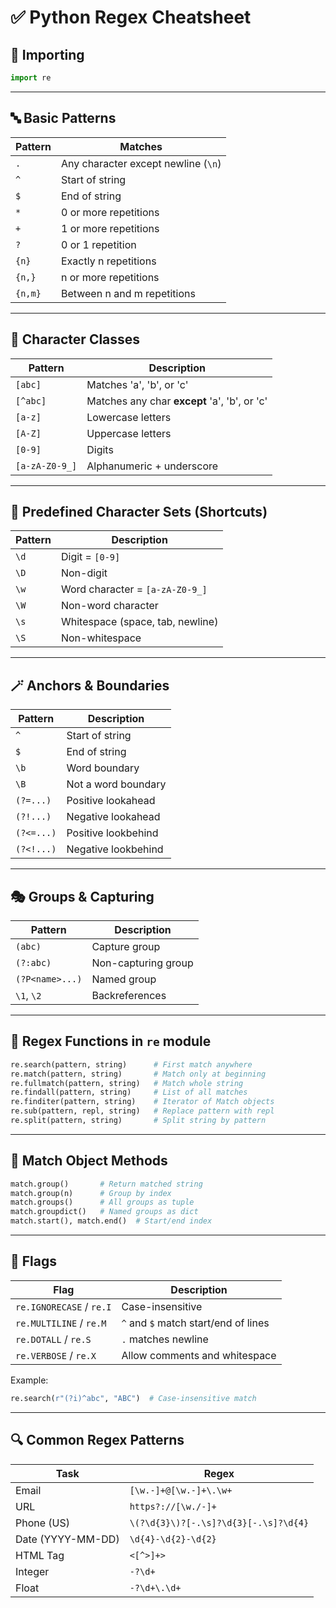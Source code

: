 # ✅ Python Regex Cheatsheet

## 📌 Importing

```python
import re
```

---

## 🔤 Basic Patterns

| Pattern | Matches                             |
| ------- | ----------------------------------- |
| `.`     | Any character except newline (`\n`) |
| `^`     | Start of string                     |
| `$`     | End of string                       |
| `*`     | 0 or more repetitions               |
| `+`     | 1 or more repetitions               |
| `?`     | 0 or 1 repetition                   |
| `{n}`   | Exactly n repetitions               |
| `{n,}`  | n or more repetitions               |
| `{n,m}` | Between n and m repetitions         |

---

## 🧱 Character Classes

| Pattern        | Description                                  |
| -------------- | -------------------------------------------- |
| `[abc]`        | Matches 'a', 'b', or 'c'                     |
| `[^abc]`       | Matches any char **except** 'a', 'b', or 'c' |
| `[a-z]`        | Lowercase letters                            |
| `[A-Z]`        | Uppercase letters                            |
| `[0-9]`        | Digits                                       |
| `[a-zA-Z0-9_]` | Alphanumeric + underscore                    |

---

## 🔢 Predefined Character Sets (Shortcuts)

| Pattern | Description                      |
| ------- | -------------------------------- |
| `\d`    | Digit = `[0-9]`                  |
| `\D`    | Non-digit                        |
| `\w`    | Word character = `[a-zA-Z0-9_]`  |
| `\W`    | Non-word character               |
| `\s`    | Whitespace (space, tab, newline) |
| `\S`    | Non-whitespace                   |

---

## 🪄 Anchors & Boundaries

| Pattern    | Description         |
| ---------- | ------------------- |
| `^`        | Start of string     |
| `$`        | End of string       |
| `\b`       | Word boundary       |
| `\B`       | Not a word boundary |
| `(?=...)`  | Positive lookahead  |
| `(?!...)`  | Negative lookahead  |
| `(?<=...)` | Positive lookbehind |
| `(?<!...)` | Negative lookbehind |

---

## 🎭 Groups & Capturing

| Pattern         | Description         |
| --------------- | ------------------- |
| `(abc)`         | Capture group       |
| `(?:abc)`       | Non-capturing group |
| `(?P<name>...)` | Named group         |
| `\1`, `\2`      | Backreferences      |

---

## 🔁 Regex Functions in `re` module

```python
re.search(pattern, string)      # First match anywhere
re.match(pattern, string)       # Match only at beginning
re.fullmatch(pattern, string)   # Match whole string
re.findall(pattern, string)     # List of all matches
re.finditer(pattern, string)    # Iterator of Match objects
re.sub(pattern, repl, string)   # Replace pattern with repl
re.split(pattern, string)       # Split string by pattern
```

---

## 🧪 Match Object Methods

```python
match.group()       # Return matched string
match.group(n)      # Group by index
match.groups()      # All groups as tuple
match.groupdict()   # Named groups as dict
match.start(), match.end()  # Start/end index
```

---

## 🧩 Flags

| Flag                     | Description                          |
| ------------------------ | ------------------------------------ |
| `re.IGNORECASE` / `re.I` | Case-insensitive                     |
| `re.MULTILINE` / `re.M`  | `^` and `$` match start/end of lines |
| `re.DOTALL` / `re.S`     | `.` matches newline                  |
| `re.VERBOSE` / `re.X`    | Allow comments and whitespace        |

Example:

```python
re.search(r"(?i)^abc", "ABC")  # Case-insensitive match
```

---

## 🔍 Common Regex Patterns

| Task              | Regex                                 |
| ----------------- | ------------------------------------- |
| Email             | `[\w.-]+@[\w.-]+\.\w+`                |
| URL               | `https?://[\w./-]+`                   |
| Phone (US)        | `\(?\d{3}\)?[-.\s]?\d{3}[-.\s]?\d{4}` |
| Date (YYYY-MM-DD) | `\d{4}-\d{2}-\d{2}`                   |
| HTML Tag          | `<[^>]+>`                             |
| Integer           | `-?\d+`                               |
| Float             | `-?\d+\.\d+`                          |